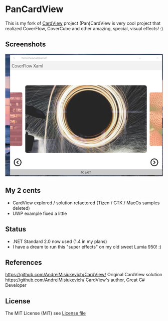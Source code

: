# PanCardView

This is my fork of [CardView](https://github.com/AndreiMisiukevich/CardView) project
(Pan)CardView is very cool project that realized CoverFlow, CoverCube and other amazing, special, visual effects! :)

## Screenshots
![screenshot1](Images/shot1.png)

## My 2 cents

- CardView explored / solution refactored (Tizen / GTK / MacOs samples deleted)
- UWP example fixed a little

## Status
- .NET Standard 2.0 now used (1.4 in my plans) 
- I have a dream to run this "super effects" on my old sweet Lumia 950! :)
 

## References

https://github.com/AndreiMisiukevich/CardView/ Original CardView solution
https://github.com/AndreiMisiukevich/ CardView's author, Great C# Developer 

## License
The MIT License (MIT) see [License file](LICENSE)



